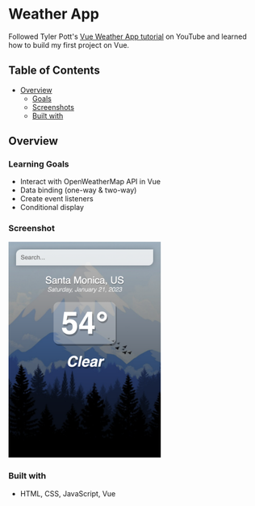 # Weather App

Followed Tyler Pott's [Vue Weather App tutorial](https://www.youtube.com/watch?v=JLc-hWsPTUY&t=246s) on YouTube and learned how to build my first project on Vue.

## Table of Contents

- [Overview](#overview)
  - [Goals](#goals)
  - [Screenshots](#screenshots)
  - [Built with](#built-with)

## Overview

### Learning Goals

- Interact with OpenWeatherMap API in Vue
- Data binding (one-way & two-way)
- Create event listeners
- Conditional display

### Screenshot
<img src="./src/assets/vue-weather-ss.png" alt="Vue Weather Screenshot" width="60%"/>

### Built with

- HTML, CSS, JavaScript, Vue

